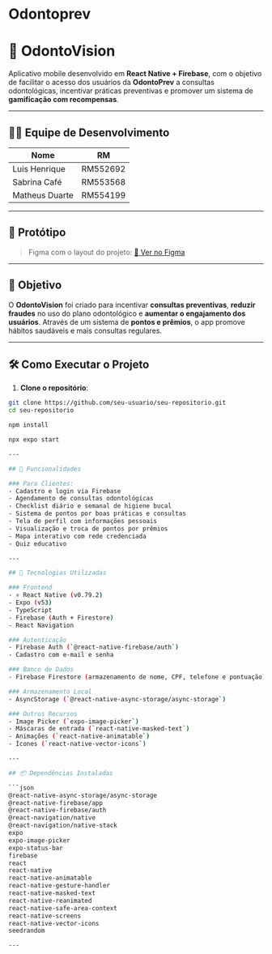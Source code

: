 # Odontoprev 
# 📱 OdontoVision

Aplicativo mobile desenvolvido em **React Native + Firebase**, com o objetivo de facilitar o acesso dos usuários da **OdontoPrev** a consultas odontológicas, incentivar práticas preventivas e promover um sistema de **gamificação com recompensas**.

---

## 👨‍💻 Equipe de Desenvolvimento

| Nome              | RM       |
|-------------------|----------|
| Luis Henrique     | RM552692 |
| Sabrina Café      | RM553568 |
| Matheus Duarte    | RM554199 |

---

## 📌 Protótipo

> Figma com o layout do projeto:
[🔗 Ver no Figma](https://www.figma.com/design/bcjn2QTO89G4ZaNqxyWiA6/mobile--Odontoprev?node-id=0-1&t=hEMu2GjeBLXWMkl2-1)

---

## 🎯 Objetivo

O **OdontoVision** foi criado para incentivar **consultas preventivas**, **reduzir fraudes** no uso do plano odontológico e **aumentar o engajamento dos usuários**. Através de um sistema de **pontos e prêmios**, o app promove hábitos saudáveis e mais consultas regulares.

---

## 🛠️ Como Executar o Projeto

1. **Clone o repositório**:
```bash
git clone https://github.com/seu-usuario/seu-repositorio.git
cd seu-repositorio

npm install

npx expo start

---

## 📲 Funcionalidades

### Para Clientes:
- Cadastro e login via Firebase
- Agendamento de consultas odontológicas
- Checklist diário e semanal de higiene bucal
- Sistema de pontos por boas práticas e consultas
- Tela de perfil com informações pessoais
- Visualização e troca de pontos por prêmios
- Mapa interativo com rede credenciada
- Quiz educativo

---

## 🚀 Tecnologias Utilizadas

### Frontend
- ⚛️ React Native (v0.79.2)
- Expo (v53)
- TypeScript
- Firebase (Auth + Firestore)
- React Navigation

### Autenticação
- Firebase Auth (`@react-native-firebase/auth`)
- Cadastro com e-mail e senha

### Banco de Dados
- Firebase Firestore (armazenamento de nome, CPF, telefone e pontuação)

### Armazenamento Local
- AsyncStorage (`@react-native-async-storage/async-storage`)

### Outros Recursos
- Image Picker (`expo-image-picker`)
- Máscaras de entrada (`react-native-masked-text`)
- Animações (`react-native-animatable`)
- Ícones (`react-native-vector-icons`)

---

## 📦 Dependências Instaladas

```json
@react-native-async-storage/async-storage
@react-native-firebase/app
@react-native-firebase/auth
@react-navigation/native
@react-navigation/native-stack
expo
expo-image-picker
expo-status-bar
firebase
react
react-native
react-native-animatable
react-native-gesture-handler
react-native-masked-text
react-native-reanimated
react-native-safe-area-context
react-native-screens
react-native-vector-icons
seedrandom

---
